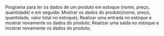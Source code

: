 Programa para ler os dados de um produto em estoque (nome, preço, quantidade) e em seguida: Mostrar os dados do produto(nome, preço, quantidade, valor total no estoque); Realizar uma entrada no estoque e mostrar novamente os dados do produto; Realizar uma saída no estoque e mostrar novamente os dados do produto;
